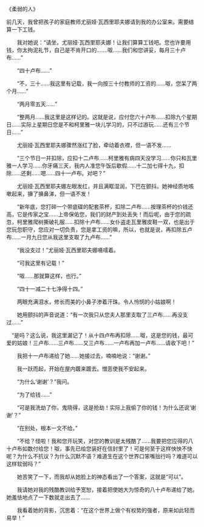 《柔弱的人》

前几天，我曾把孩子的家庭教师尤丽娅·瓦西里耶夫娜请到我的办公室来。需要结算一下工钱。 

　　我对她说：“请坐，尤丽娅·瓦西里耶夫娜！让我们算算工钱吧。您也许要用钱，你太拘泥礼节，自己是不肯开口的…….呶……我们和您讲妥，每月三十卢布……” 
  
　　“四十卢布……” 
  
　　“不，三十……我这里有记载，我一向按三十付教师的工资的……呶，您呆了两个月……” 
  
　　“两月零五天……” 
  
　　“整两月……我这里是这样记的。这就是说，应付您六十卢布……扣除九个星期日……实际上星期日您是不和柯里雅一块儿学习的，只不过游玩……还有三个节日……” 
  
　　尤丽娅·瓦西里耶夫娜骤然涨红了脸，牵动着衣襟，但一语不发…… 
  
　　“三个节日一并扣除，应扣十二卢布……柯里雅有病四天没学习……你只和瓦里雅一人学习……你牙痛三天，我内人准您午饭后歇假……十二加七得十九，扣除……还剩……嗯……四十一卢布。对吧？” 
  
　　尤丽娅·瓦西里耶夫娜左眼发红，并且满眶湿润，下巴在颤抖。她神经质地咳嗽起来，擤了擤鼻涕，但一语不发！ 
  
　　“新年底，您打碎一个带底碟的配套茶杯，扣除二卢布……按理茶杯的价钱还高，它是传家之宝……上帝保佑您，我们的财产到处丢失！而后呢，由于您的疏忽，柯里雅爬树撕破礼服……扣除十卢布……女仆盗走瓦里雅皮鞋一双，也是出于您玩忽职守，您应对一切负责，您是拿工资的嘛，所以，也就是说，再扣除五卢布……一月九日您从我这里支取了九卢布……” 
  
　　“我没支过！”尤丽娅·瓦西里耶夫娜嗫嚅着。 
  
　　“可我这里有记载！” 
  
　　“呶……那就算这样，也行。” 
  
　　“四十一减二十七净得十四。”
  
　　两眼充满泪水，修长而美的小鼻子渗着汗珠。令人怜悯的小姑娘啊！ 
  
　　她用颤抖的声音说道：“有一次我只从您夫人那里支取了三卢布……再没支过……” 
  
　“是吗？这么说，我这里漏记了！从十四卢布再扣除……呶，这是您的钱，最可爱的姑娘！三卢布……三卢布……又三卢布……一卢布再加一卢布……请收下吧！” 
 
　　我把十一卢布递给了她……她接过去，喃喃地说：“谢谢。” 
  
　　我一跃而起，开始在屋内踱来踱去。憎恶使我不安起来。 
  
　　“为什么‘谢谢’？”我问。
  
　　“为了给钱……” 
  
　　“可是我洗劫了你，鬼晓得，这是抢劫！实际上我偷了你的钱！为什么还说‘谢谢’？” 
  
　　“在别处，根本一文不给。” 
  
　　“不给？怪啦！我和您开玩笑，对您的教训是太残酷了……我要把您应得的八十卢布如数付给您！呶，事先已给您装好在信封里了！可是何至于这样怏怏不快呢？为什么不抗议？为什么沉默不语？难道生在这个世界口笨嘴拙行吗？难道可以这样软弱吗？” 
  
　　她苦笑了一下，而我却从她脸上的神态看出了一个答案，这就是“可以”。 
  
　　我请她对我的残酷教训给予宽恕，接着把使她大为惊奇的八十卢布递给了她。她羞怯地点了一下数就走出去了…… 
  
　　我看着她的背影，沉思着：“在这个世界上做个有权势的强者，原来如此轻而易举！” 
  
